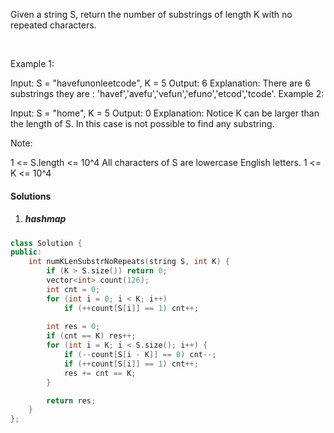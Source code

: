 Given a string S, return the number of substrings of length K with no repeated characters.

 

Example 1:

Input: S = "havefunonleetcode", K = 5
Output: 6
Explanation: 
There are 6 substrings they are : 'havef','avefu','vefun','efuno','etcod','tcode'.
Example 2:

Input: S = "home", K = 5
Output: 0
Explanation: 
Notice K can be larger than the length of S. In this case is not possible to find any substring.
 

Note:

1 <= S.length <= 10^4
All characters of S are lowercase English letters.
1 <= K <= 10^4

#### Solutions

1. ##### hashmap

```cpp
class Solution {
public:
    int numKLenSubstrNoRepeats(string S, int K) {
        if (K > S.size()) return 0;
        vector<int> count(126);
        int cnt = 0;
        for (int i = 0; i < K; i++)
            if (++count[S[i]] == 1) cnt++;
        
        int res = 0;
        if (cnt == K) res++;
        for (int i = K; i < S.size(); i++) {
            if (--count[S[i - K]] == 0) cnt--;
            if (++count[S[i]] == 1) cnt++;
            res += cnt == K;
        }

        return res;
    }
};
```